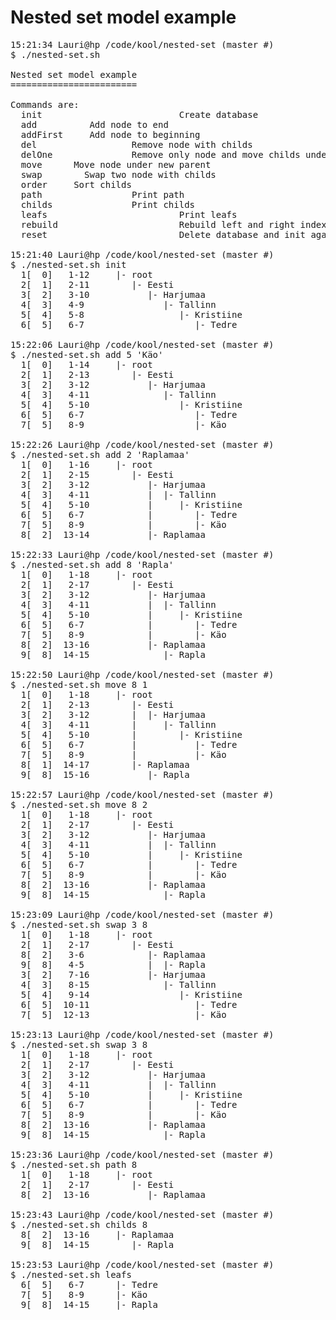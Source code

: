 Nested set model example
========================


<pre>
15:21:34 Lauri@hp /code/kool/nested-set (master #)
$ ./nested-set.sh

Nested set model example
========================

Commands are:
  init                          Create database
  add <parent_id> <name>        Add node to end
  addFirst <parent_id> <name>   Add node to beginning
  del <node_id>                 Remove node with childs
  delOne <node_id>              Remove only node and move childs under parent
  move <node_id> <parent_id>    Move node under new parent
  swap <node_id> <node_id>      Swap two node with childs
  order <node_id> <child_ids>   Sort childs
  path <node_id>                Print path
  childs <node_id>              Print childs
  leafs                         Print leafs
  rebuild                       Rebuild left and right indexes
  reset                         Delete database and init again

15:21:40 Lauri@hp /code/kool/nested-set (master #)
$ ./nested-set.sh init
  1[  0]   1-12     |- root
  2[  1]   2-11        |- Eesti
  3[  2]   3-10           |- Harjumaa
  4[  3]   4-9               |- Tallinn
  5[  4]   5-8                  |- Kristiine
  6[  5]   6-7                     |- Tedre

15:22:06 Lauri@hp /code/kool/nested-set (master #)
$ ./nested-set.sh add 5 'Käo'
  1[  0]   1-14     |- root
  2[  1]   2-13        |- Eesti
  3[  2]   3-12           |- Harjumaa
  4[  3]   4-11              |- Tallinn
  5[  4]   5-10                 |- Kristiine
  6[  5]   6-7                     |- Tedre
  7[  5]   8-9                     |- Käo

15:22:26 Lauri@hp /code/kool/nested-set (master #)
$ ./nested-set.sh add 2 'Raplamaa'
  1[  0]   1-16     |- root
  2[  1]   2-15        |- Eesti
  3[  2]   3-12           |- Harjumaa
  4[  3]   4-11           |  |- Tallinn
  5[  4]   5-10           |     |- Kristiine
  6[  5]   6-7            |        |- Tedre
  7[  5]   8-9            |        |- Käo
  8[  2]  13-14           |- Raplamaa

15:22:33 Lauri@hp /code/kool/nested-set (master #)
$ ./nested-set.sh add 8 'Rapla'
  1[  0]   1-18     |- root
  2[  1]   2-17        |- Eesti
  3[  2]   3-12           |- Harjumaa
  4[  3]   4-11           |  |- Tallinn
  5[  4]   5-10           |     |- Kristiine
  6[  5]   6-7            |        |- Tedre
  7[  5]   8-9            |        |- Käo
  8[  2]  13-16           |- Raplamaa
  9[  8]  14-15              |- Rapla

15:22:50 Lauri@hp /code/kool/nested-set (master #)
$ ./nested-set.sh move 8 1
  1[  0]   1-18     |- root
  2[  1]   2-13        |- Eesti
  3[  2]   3-12        |  |- Harjumaa
  4[  3]   4-11        |     |- Tallinn
  5[  4]   5-10        |        |- Kristiine
  6[  5]   6-7         |           |- Tedre
  7[  5]   8-9         |           |- Käo
  8[  1]  14-17        |- Raplamaa
  9[  8]  15-16           |- Rapla

15:22:57 Lauri@hp /code/kool/nested-set (master #)
$ ./nested-set.sh move 8 2
  1[  0]   1-18     |- root
  2[  1]   2-17        |- Eesti
  3[  2]   3-12           |- Harjumaa
  4[  3]   4-11           |  |- Tallinn
  5[  4]   5-10           |     |- Kristiine
  6[  5]   6-7            |        |- Tedre
  7[  5]   8-9            |        |- Käo
  8[  2]  13-16           |- Raplamaa
  9[  8]  14-15              |- Rapla

15:23:09 Lauri@hp /code/kool/nested-set (master #)
$ ./nested-set.sh swap 3 8
  1[  0]   1-18     |- root
  2[  1]   2-17        |- Eesti
  8[  2]   3-6            |- Raplamaa
  9[  8]   4-5            |  |- Rapla
  3[  2]   7-16           |- Harjumaa
  4[  3]   8-15              |- Tallinn
  5[  4]   9-14                 |- Kristiine
  6[  5]  10-11                    |- Tedre
  7[  5]  12-13                    |- Käo

15:23:13 Lauri@hp /code/kool/nested-set (master #)
$ ./nested-set.sh swap 3 8
  1[  0]   1-18     |- root
  2[  1]   2-17        |- Eesti
  3[  2]   3-12           |- Harjumaa
  4[  3]   4-11           |  |- Tallinn
  5[  4]   5-10           |     |- Kristiine
  6[  5]   6-7            |        |- Tedre
  7[  5]   8-9            |        |- Käo
  8[  2]  13-16           |- Raplamaa
  9[  8]  14-15              |- Rapla

15:23:36 Lauri@hp /code/kool/nested-set (master #)
$ ./nested-set.sh path 8
  1[  0]   1-18     |- root
  2[  1]   2-17        |- Eesti
  8[  2]  13-16           |- Raplamaa

15:23:43 Lauri@hp /code/kool/nested-set (master #)
$ ./nested-set.sh childs 8
  8[  2]  13-16     |- Raplamaa
  9[  8]  14-15        |- Rapla

15:23:53 Lauri@hp /code/kool/nested-set (master #)
$ ./nested-set.sh leafs
  6[  5]   6-7      |- Tedre
  7[  5]   8-9      |- Käo
  9[  8]  14-15     |- Rapla
</pre>

